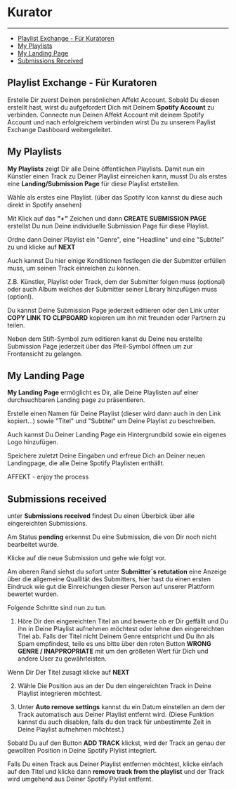 # Kurator

---

- [Playlist Exchange - Für Kuratoren](#kurator)
- [My Playlists](#my-playlists)
- [My Landing Page](#my-landing-page)
- [Submissions Received](#submissions-received)

<a name="kurator"></a>
## Playlist Exchange - Für Kuratoren

Erstelle Dir zuerst Deinen persönlichen Affekt Account. Sobald Du diesen erstellt hast, wirst du aufgefordert Dich mit Deinem **Spotify Account** zu verbinden. Connecte nun Deinen Affekt Account mit deinem Spotify Account und nach erfolgreichem verbinden wirst Du zu unserem Paylist Exchange Dashboard weitergeleitet.

<a name="my-playlists"></a>
## My Playlists

**My Playlists** zeigt Dir alle Deine öffentlichen Playlists. Damit nun ein Künstler einen Track zu Deiner Playlist einreichen kann, musst Du als erstes eine **Landing/Submission Page** für diese Playlist ertstellen.

Wähle als erstes eine Playlist. (über das Spotify Icon kannst du diese auch direkt in Spotify ansehen)

Mit Klick auf das **"+"** Zeichen und dann **CREATE SUBMISSION PAGE** erstellst Du nun Deine individuelle Submission Page für diese Playlist.

Ordne dann Deiner Playlist ein "Genre", eine "Headline" und eine "Subtitel" zu und klicke auf **NEXT**

Auch kannst Du hier einige Konditionen festlegen die der Submitter erfüllen muss, um seinen Track einreichen zu können.

Z.B. Künstler, Playlist oder Track, dem der Submitter folgen muss (optional) oder auch Album welches der Submitter seiner Library hinzufügen muss (optionl).

Du kannst Deine Submission Page jederzeit editieren oder den Link unter **COPY LINK TO CLIPBOARD** kopieren um ihn mit freunden oder Partnern zu teilen.

Neben dem Stift-Symbol zum editieren kanst du Deine neu erstellte Submission Page jederzeit über das Pfeil-Symbol öffnen um zur Frontansicht zu gelangen.

<a name="my-landing-page"></a>
## My Landing Page

**My Landing Page** ermöglicht es Dir, alle Deine Playlisten auf einer durchsuchbaren Landing page zu präsentieren.

Erstelle einen Namen für Deine Playlist (dieser wird dann auch in den Link kopiert...) sowie "Titel" und "Subtitel" um Deine Playlist zu beschreiben.

Auch kannst Du Deiner Landing Page ein Hintergrundbild sowie ein eigenes Logo hinzufügen.

Speichere zuletzt Deine Eingaben und erfreue Dich an Deiner neuen Landingpage, die alle Deine Spotify Playlisten enthällt.

AFFEKT - enjoy the process

<a name="submissions-received"></a>
## Submissions received

unter **Submissions received** findest Du einen Überbick über alle eingereichten Submissions.

Am Status **pending** erkennst Du eine Submission, die von Dir noch nicht bearbeitet wurde.

Klicke auf die neue Submission und gehe wie folgt vor.

Am oberen Rand siehst du sofort unter **Submitter´s retutation** eine Anzeige über die allgemeine Quallität des Submitters, hier hast du einen ersten Eindruck wie gut die Einreichungen dieser Person auf unserer Plattform bewertet wurden.

Folgende Schritte sind nun zu tun.

1) Höre Dir den eingereichten Titel an und bewerte ob er Dir geffällt und Du ihn in Deine Playlist aufnehmen möchtest oder lehne den eingereichten Titel ab. 
Falls der Titel nicht Deinem Genre entspricht und Du ihn als Spam empfindest, teile es uns bitte über den roten Button **WRONG GENRE / INAPPROPRIATE** mit um den größeten Wert für Dich und andere User zu gewährleisten.

Wenn Dir Der Titel zusagt klicke auf **NEXT**

2) Wähle Die Position aus an der Du den eingereichten Track in Deine Playlist integrieren möchtest.


3) Unter **Auto remove settings** kannst du ein Datum einstellen an dem der Track automatisch aus Deiner Playlist entfernt wird.
(Diese Funktion kannst du auch disablen, falls du den track für unbestimmte Zeit in Deine Playlist aufnehmen möchtest.)

Sobald Du auf den Button **ADD TRACK** klickst, wird der Track an genau der gewollten Position in Deine Spotify Plylist integriert.
   
Falls Du einen Track aus Deiner Playlist entfernen möchtest, klicke einfach auf den Titel und klicke dann **remove track from the playlist**  und der Track wird umgehend aus Deiner Spotify Plylist entfernt.


